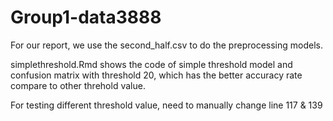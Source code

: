 # Group1-data3888



For our report, we use the second_half.csv to do the preprocessing models. 

simplethreshold.Rmd shows the code of simple threshold model and confusion matrix with threshold 20, 
which has the better accuracy rate compare to other threhold value.

For testing different threshold value, need to manually change line 117 & 139
